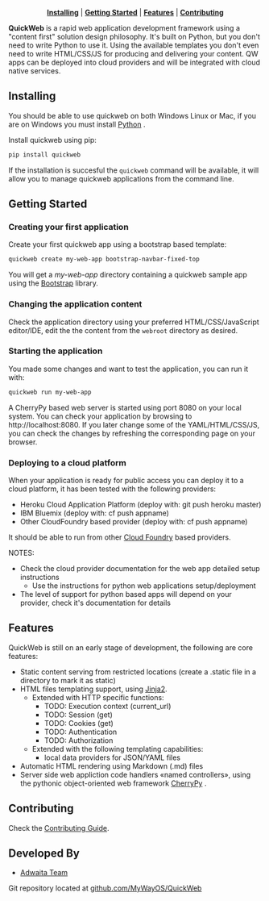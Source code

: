 <p style="text-align: center;">
<b><a href="#Installing">Installing</a></b>
|
<b><a href="#getting-started">Getting Started</a></b>
|
<b><a href="#features">Features</a></b>
|
<b><a href="#contributing">Contributing</a></b>
</p>

**QuickWeb** is a rapid web application development framework using a "content first" solution design philosophy. It's built on Python, but you don't need to write Python to use it. Using the available templates you don't even need to write HTML/CSS/JS for producing and delivering your content. QW apps can be deployed into cloud providers and will be integrated with cloud native services.


## Installing
You should be able to use quickweb on both Windows Linux or Mac, if you are on Windows you must install [Python](docs/Windows/Python.md) .


Install quickweb using pip:
```sh
pip install quickweb
```
If the installation is succesful the `quickweb` command will be available, it will allow you to manage quickweb applications from the command line.

## Getting Started
### Creating your first application
Create your first quickweb app using a bootstrap based template:
```sh
quickweb create my-web-app bootstrap-navbar-fixed-top
```
You will get a _my-web-app_ directory containing a quickweb sample app using the [Bootstrap]((https://www.google.com)) library.

### Changing the application content
Check the application directory using your preferred HTML/CSS/JavaScript editor/IDE, edit the the content from the `webroot` directory as desired.

### Starting the application
You made some changes and want to test the application, you can run it with:

```sh
quickweb run my-web-app
```

A CherryPy based web server is started using port 8080 on your local system. You can check your application by browsing to http://localhost:8080. If you later change some of the YAML/HTML/CSS/JS, you can check the changes by refreshing the corresponding page on your browser.

### Deploying to a cloud platform
When your application is ready for public access you can deploy it to a cloud platform, it has been tested with the following providers:
- Heroku Cloud Application Platform (deploy with: git push heroku master)
- IBM Bluemix (deploy with: cf push appname)
- Other CloudFoundry based provider (deploy with: cf push appname)

It should be able to run from other [Cloud Foundry](https://www.cloudfoundry.org) based providers.

NOTES:
 * Check the cloud provider documentation for the web app detailed setup instructions
   - Use the instructions for python web applications setup/deployment
 * The level of support for python based apps will depend on your provider, check it's documentation for details

## Features
QuickWeb is still on an early stage of development, the following are core features:

- Static content serving from restricted locations (create a .static file in a directory to mark it as static)
- HTML files templating support, using [Jinja2](jinja.pocoo.org/docs/latest/).
    - Extended with HTTP specific functions:
        - TODO: Execution context (current_url)
        - TODO: Session (get)
        - TODO: Cookies (get)
        - TODO: Authentication
        - TODO: Authorization
    - Extended with the following templating capabilities:
      - local data providers for JSON/YAML files
- Automatic HTML rendering using Markdown (.md) files
- Server side web appliction code handlers «named controllers», using the pythonic object-oriented web framework [CherryPy](http://cherrypy.org/) .

## Contributing
Check the [Contributing Guide](docs/CONTRIBUTING.md).

Developed By
------------

* [Adwaita Team](//github.com/Adwaita)

Git repository located at
[github.com/MyWayOS/QuickWeb](//github.com/Adwaita/QuickWeb)

